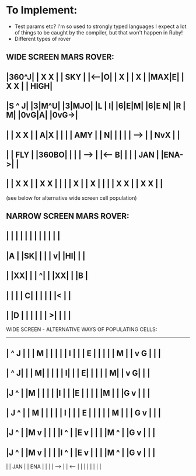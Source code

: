 # To Implement:

- Test params etc? I'm so used to strongly typed languages I expect a lot of things to be caught by the compiler, but that won't happen in Ruby!
- Different types of rover


WIDE SCREEN MARS ROVER:
-------------------------------
|360^J|     | X X |     | SKY |
|<--|O|     |  X  |     |  X  |
|MAX|E|     | X X |     | HIGH|
-------------------------------
|S ^ J|     |3|M^U|     |3|MJO|
|L | I|     |6|E|M|     |6|E N|
|R | M|     |0vG|A|     |0vG->|
-------------------------------
|     | X X |     | A|X |     |
|     | AMY |     | N|  |     |
|     | --> |     | NvX |     |
-------------------------------
|     | FLY |     |360BO|     |
|     | --> |     |<-- B|     |
|     | JAN |     |ENA->|     |
-------------------------------
|     | X X |     | X X |     |
|     |  X  |     |  X  |     |
|     | X X |     | X X |     |
-------------------------------

(see below for alternative wide screen cell population)


NARROW SCREEN MARS ROVER:
----------------
|  |  |  |  |  |
|  |  |  |  |  |
----------------
|A |  |SK|  |  |
| v|  |HI|  |  |
----------------
|  |XX|  |  | ^|
|  |XX|  |  |B |
----------------
|  |  |  | C|  |
|  |  |  |< |  |
----------------
|  |D |  |  |  |
|  | >|  |  |  |
----------------


WIDE SCREEN - ALTERNATIVE WAYS OF POPULATING CELLS:

-------------------------------
| ^ J |     | | M |     |     |
| | I |     | | E |     |     |
| | M |     | v G |     |     |
-------------------------------
|  ^ J|     |  | M|     |     |
|  | I|     |  | E|     |     |
|  | M|     |  v G|     |     |
-------------------------------
|J  ^ |     |M  | |     |     |
|I  | |     |E  | |     |     |
|M  | |     |G  v |     |     |
-------------------------------
| J ^ |     | M | |     |     |
| I | |     | E | |     |     |
| M | |     | G v |     |     |
-------------------------------
|J ^  |     |M v  |     |     |
|I ^  |     |E v  |     |     |
|M ^  |     |G v  |     |     |
-------------------------------
|J  ^ |     |M  v |     |     |
|I  ^ |     |E  v |     |     |
|M  ^ |     |G  v |     |     |
-------------------------------
|     | JAN |     | ENA |     |
|     | --> |     | <-- |     |
|     |     |     |     |     |